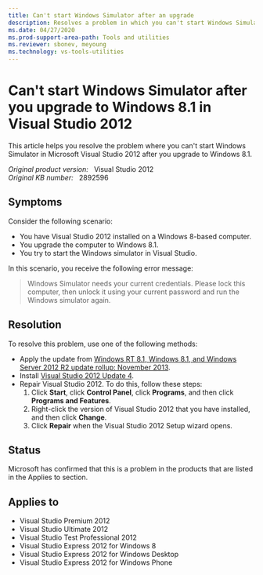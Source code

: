```yaml
---
title: Can't start Windows Simulator after an upgrade
description: Resolves a problem in which you can't start Windows Simulator in Visual Studio 2012 after you upgrade to Windows 8.1.
ms.date: 04/27/2020
ms.prod-support-area-path: Tools and utilities
ms.reviewer: sbonev, meyoung
ms.technology: vs-tools-utilities
---
```

# Can't start Windows Simulator after you upgrade to Windows 8.1 in Visual Studio 2012

This article helps you resolve the problem where you can't start Windows Simulator in Microsoft Visual Studio 2012 after you upgrade to Windows 8.1.

_Original product version:_ &nbsp; Visual Studio 2012  
_Original KB number:_ &nbsp; 2892596

## Symptoms

Consider the following scenario:

- You have Visual Studio 2012 installed on a Windows 8-based computer.
- You upgrade the computer to Windows 8.1.
- You try to start the Windows simulator in Visual Studio.

In this scenario, you receive the following error message:

> Windows Simulator needs your current credentials. Please lock this computer, then unlock it using your current password and run the Windows simulator again.

## Resolution

To resolve this problem, use one of the following methods:

- Apply the update from [Windows RT 8.1, Windows 8.1, and Windows Server 2012 R2 update rollup: November 2013](https://support.microsoft.com/help/2887595).
- Install [Visual Studio 2012 Update 4](https://support.microsoft.com/help/2872520).
- Repair Visual Studio 2012. To do this, follow these steps:
    1. Click **Start**, click **Control Panel**, click **Programs**, and then click **Programs and Features**.
    2. Right-click the version of Visual Studio 2012 that you have installed, and then click **Change**.
    3. Click **Repair** when the Visual Studio 2012 Setup wizard opens.

## Status

Microsoft has confirmed that this is a problem in the products that are listed in the Applies to section.

## Applies to

- Visual Studio Premium 2012
- Visual Studio Ultimate 2012
- Visual Studio Test Professional 2012
- Visual Studio Express 2012 for Windows 8
- Visual Studio Express 2012 for Windows Desktop
- Visual Studio Express 2012 for Windows Phone  
